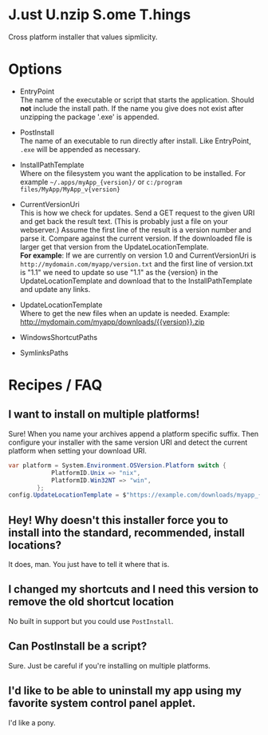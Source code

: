 
# J.ust U.nzip S.ome T.hings

Cross platform installer that values sipmlicity.


# Options

* EntryPoint  
    The name of the executable or script that starts the application. Should **not** include the install path. If the name you give does not exist after unzipping the package '.exe' is appended.

* PostInstall  
    The name of an executable to run directly after install. Like EntryPoint, `.exe` will be appended as necessary.


* InstallPathTemplate  
    Where on the filesystem you want the application to be installed. For example `~/.apps/myApp_{version}/` or `c:/program files/MyApp/MyApp_v{version}`

* CurrentVersionUri  
    This is how we check for updates.  Send a GET request to the given URI and get back the result text.  (This is probably just a file on your webserver.) Assume the first line of the result is a version number and parse it. Compare against the current version.  If the downloaded file is larger get that version from the UpdateLocationTemplate.  
    **For example**: If we are currently on version 1.0 and CurrentVersionUri is `http://mydomain.com/myapp/version.txt` and the first line of version.txt is "1.1" we need to update so use "1.1" as the {version} in the UpdateLocationTemplate and download that to the InstallPathTemplate and update any links.


* UpdateLocationTemplate  
    Where to get the new files when an update is needed.
    Example: http://mydomain.com/myapp/downloads/{{version}}.zip


* WindowsShortcutPaths
* SymlinksPaths

# Recipes / FAQ

## I want to install on multiple platforms!

Sure! When you name your archives append a platform specific suffix. Then configure your installer with the same version URI and detect the current platform when setting your download URI.
```csharp
var platform = System.Environment.OSVersion.Platform switch {
            PlatformID.Unix => "nix",
            PlatformID.Win32NT => "win",
        };
config.UpdateLocationTemplate = $"https://example.com/downloads/myapp_{{version}}_{platform}";
```

## Hey! Why doesn't this installer force you to install into the standard, recommended, install locations? 

It does, man. You just have to tell it where that is.

## I changed my shortcuts and I need this version to remove the old shortcut location

No built in support but you could use `PostInstall`.

## Can PostInstall be a script?

Sure. Just be careful if you're installing on multiple platforms. 

## I'd like to be able to uninstall my app using my favorite system control panel applet.

I'd like a pony.

